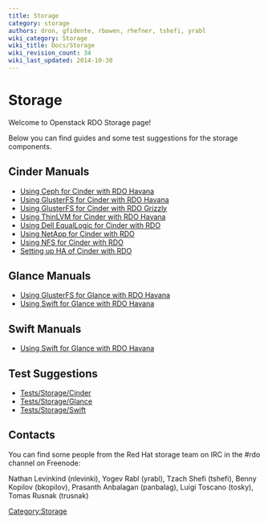 ```yaml
---
title: Storage
category: storage
authors: dron, gfidente, rbowen, rhefner, tshefi, yrabl
wiki_category: Storage
wiki_title: Docs/Storage
wiki_revision_count: 34
wiki_last_updated: 2014-10-30
---
```


# Storage

Welcome to Openstack RDO Storage page!

Below you can find guides and some test suggestions for the storage components.

## Cinder Manuals

*   [Using Ceph for Cinder with RDO Havana](/source/storage/Cinder/Havana/using-ceph-for-cinder-with-rdo-havana.html.md)
*   [Using GlusterFS for Cinder with RDO Havana](/source/storage/Cinder/Havana/using-glusterfs-for-cinder-with-rdo-havana.html.md)
*   [Using GlusterFS for Cinder with RDO Grizzly](http://www.gluster.org/community/documentation/index.php/GlusterFS_Cinder)
*   [Using ThinLVM for Cinder with RDO Havana](/source/storage/Cinder/Havana/using-thinlvm-for-cinder-with-rdo-havana.html.md)
*   [Using Dell EqualLogic for Cinder with RDO](/source/storage/using-dell-equallogic-for-cinder-with-rdo.html.md)
*   [Using NetApp for Cinder with RDO](/source/storage/using-netapp-for-cinder-with-rdo.html.md)
*   [Using NFS for Cinder with RDO](/source/storage/using-nfs-for-cinder-with-rdo.html.md)
*   [Setting up HA of Cinder with RDO](/source/storage/setting-up-ha-of-cinder.html.md)

## Glance Manuals

*   [Using GlusterFS for Glance with RDO Havana](/source/storage/Glance/Havana/using-glusterfs-for-glance-with-rdo-havana.html.md)
*   [Using Swift for Glance with RDO Havana](/source/storage/Glance/Havana/using-swift-for-glance-with-rdo-havana.html.md)

## Swift Manuals

*   [Using Swift for Glance with RDO Havana](source/storage/Swift/Havana/using-swift-for-glance-with-rdo-havana.html.md)

## Test Suggestions

*   [Tests/Storage/Cinder](Tests/Storage/Cinder)
*   [Tests/Storage/Glance](Tests/Storage/Glance)
*   [Tests/Storage/Swift](Tests/Storage/Swift)

## Contacts

You can find some people from the Red Hat storage team on IRC in the #rdo channel on Freenode:

Nathan Levinkind (nlevinki), Yogev Rabl (yrabl), Tzach Shefi (tshefi), Benny Kopilov (bkopilov), Prasanth Anbalagan (panbalag), Luigi Toscano (tosky), Tomas Rusnak (trusnak)

<Category:Storage>
